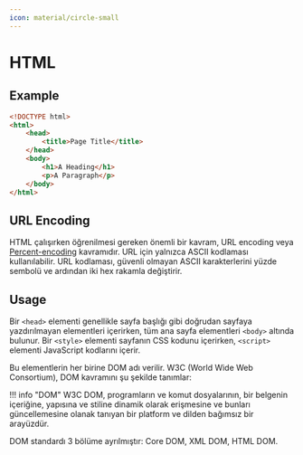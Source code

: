 ```yaml
---
icon: material/circle-small
---
```


# HTML

## Example

```html title="index.html" linenums="1"
<!DOCTYPE html>
<html>
    <head>
        <title>Page Title</title>
    </head>
    <body>
        <h1>A Heading</h1>
        <p>A Paragraph</p>
    </body>
</html>
```

## URL Encoding

HTML çalışırken öğrenilmesi gereken önemli bir kavram, URL encoding veya [Percent-encoding](https://en.wikipedia.org/wiki/Percent-encoding) kavramıdır. URL için yalnızca ASCII kodlaması kullanılabilir. URL kodlaması, güvenli olmayan ASCII karakterlerini yüzde sembolü ve ardından iki hex rakamla değiştirir.

## Usage

Bir `<head>` elementi genellikle sayfa başlığı gibi doğrudan sayfaya yazdırılmayan elementleri içerirken, tüm ana sayfa elementleri `<body>` altında bulunur. Bir `<style>` elementi sayfanın CSS kodunu içerirken, `<script>` elementi JavaScript kodlarını içerir.

Bu elementlerin her birine DOM adı verilir. W3C (World Wide Web Consortium), DOM kavramını şu şekilde tanımlar:

!!! info "DOM"
    W3C DOM, programların ve komut dosyalarının, bir belgenin içeriğine, yapısına ve stiline dinamik olarak erişmesine ve bunları güncellemesine olanak tanıyan bir platform ve dilden bağımsız bir arayüzdür.

DOM standardı 3 bölüme ayrılmıştır: Core DOM, XML DOM, HTML DOM.
